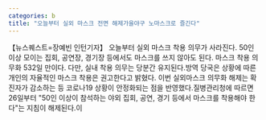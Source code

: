 ```yaml
---
categories: b
title: "오늘부터 실외 마스크 전면 해제가을야구 노마스크로 즐긴다"
---
```

【뉴스퀘스트=장예빈 인턴기자】 오늘부터 실외 마스크 착용 의무가 사라진다. 50인 이상 모이는 집회, 공연장, 경기장 등에서도 마스크를 쓰지 않아도 된다. 마스크 착용 의무화 532일 만이다. 다만, 실내 착용 의무는 당분간 유지된다.방역 당국은 상황에 따른 개인의 자율적인 마스크 착용은 권고한다고 밝혔다. 이번 실외마스크 의무화 해제는 확진자가 감소하는 등 코로나19 상황이 안정화되는 점을 반영했다.질병관리청에 따르면 26일부터 "50인 이상이 참석하는 야외 집회, 공연, 경기 등에서 마스크를 착용해야 한다"는 지침이 해제된다.이